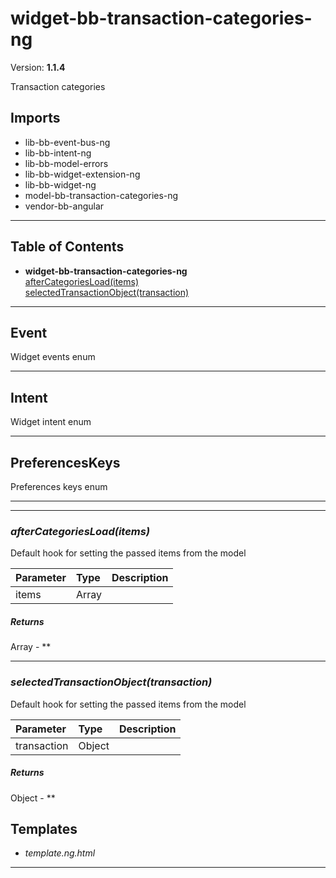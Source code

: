 # widget-bb-transaction-categories-ng


Version: **1.1.4**

Transaction categories

## Imports

* lib-bb-event-bus-ng
* lib-bb-intent-ng
* lib-bb-model-errors
* lib-bb-widget-extension-ng
* lib-bb-widget-ng
* model-bb-transaction-categories-ng
* vendor-bb-angular

---

## Table of Contents
- **widget-bb-transaction-categories-ng**<br/>    <a href="#widget-bb-transaction-categories-ngafterCategoriesLoad">afterCategoriesLoad(items)</a><br/>    <a href="#widget-bb-transaction-categories-ngselectedTransactionObject">selectedTransactionObject(transaction)</a><br/>

---

## Event

Widget events enum

---

## Intent

Widget intent enum

---

## PreferencesKeys

Preferences keys enum

---

---

### <a name="widget-bb-transaction-categories-ngafterCategoriesLoad"></a>*afterCategoriesLoad(items)*

Default hook for setting the passed items from the model

| Parameter | Type | Description |
| :-- | :-- | :-- |
| items | Array |  |

##### Returns

Array - **

---

### <a name="widget-bb-transaction-categories-ngselectedTransactionObject"></a>*selectedTransactionObject(transaction)*

Default hook for setting the passed items from the model

| Parameter | Type | Description |
| :-- | :-- | :-- |
| transaction | Object |  |

##### Returns

Object - **

## Templates

* *template.ng.html*

---
